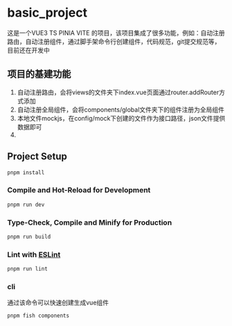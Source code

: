 # basic_project

这是一个VUE3 TS PINIA VITE 的项目，该项目集成了很多功能，例如：自动注册路由，自动注册组件，通过脚手架命令行创建组件，代码规范，git提交规范等，目前还在开发中



## 项目的基建功能

1. 自动注册路由，会将views的文件夹下index.vue页面通过router.addRouter方式添加
2. 自动注册全局组件，会将components/global文件夹下的组件注册为全局组件
3. 本地文件mockjs，在config/mock下创建的文件作为接口路径，json文件提供数据即可
4. 







## Project Setup

```sh
pnpm install
```

### Compile and Hot-Reload for Development

```sh
pnpm run dev
```

### Type-Check, Compile and Minify for Production

```sh
pnpm run build
```

### Lint with [ESLint](https://eslint.org/)

```sh
pnpm run lint
```



### cli

通过该命令可以快速创建生成vue组件

```shell
pnpm fish components
```


